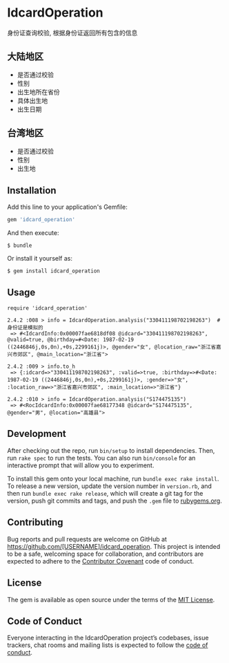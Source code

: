 # IdcardOperation

身份证查询校验, 根据身份证返回所有包含的信息

## 大陆地区
- 是否通过校验
- 性别
- 出生地所在省份
- 具体出生地
- 出生日期

## 台湾地区
- 是否通过校验
- 性别
- 出生地

## Installation

Add this line to your application's Gemfile:

```ruby
gem 'idcard_operation'
```

And then execute:

    $ bundle

Or install it yourself as:

    $ gem install idcard_operation

## Usage

```
require 'idcard_operation'

2.4.2 :008 > info = IdcardOperation.analysis("330411198702198263")  # 身份证是模拟的
 => #<IdcardInfo:0x00007fae6818df08 @idcard="330411198702198263", @valid=true, @birthday=#<Date: 1987-02-19 ((2446846j,0s,0n),+0s,2299161j)>, @gender="女", @location_raw="浙江省嘉兴市郊区", @main_location="浙江省">

2.4.2 :009 > info.to_h
 => {:idcard=>"330411198702198263", :valid=>true, :birthday=>#<Date: 1987-02-19 ((2446846j,0s,0n),+0s,2299161j)>, :gender=>"女", :location_raw=>"浙江省嘉兴市郊区", :main_location=>"浙江省"}

2.4.2 :010 > info = IdcardOperation.analysis("S174475135")
 => #<RocIdcardInfo:0x00007fae68177348 @idcard="S174475135", @gender="男", @location="高雄县">

```

## Development

After checking out the repo, run `bin/setup` to install dependencies. Then, run `rake spec` to run the tests. You can also run `bin/console` for an interactive prompt that will allow you to experiment.

To install this gem onto your local machine, run `bundle exec rake install`. To release a new version, update the version number in `version.rb`, and then run `bundle exec rake release`, which will create a git tag for the version, push git commits and tags, and push the `.gem` file to [rubygems.org](https://rubygems.org).

## Contributing

Bug reports and pull requests are welcome on GitHub at https://github.com/[USERNAME]/idcard_operation. This project is intended to be a safe, welcoming space for collaboration, and contributors are expected to adhere to the [Contributor Covenant](http://contributor-covenant.org) code of conduct.

## License

The gem is available as open source under the terms of the [MIT License](https://opensource.org/licenses/MIT).

## Code of Conduct

Everyone interacting in the IdcardOperation project’s codebases, issue trackers, chat rooms and mailing lists is expected to follow the [code of conduct](https://github.com/[USERNAME]/idcard_operation/blob/master/CODE_OF_CONDUCT.md).
